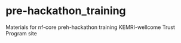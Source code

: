 # pre-hackathon_training
Materials for nf-core preh-hackathon training KEMRI-wellcome Trust Program site
